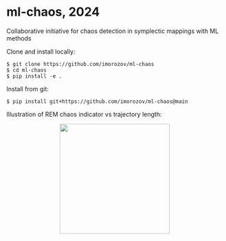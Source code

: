 # ml-chaos, 2024

Collaborative initiative for chaos detection in symplectic mappings with ML methods

Clone and install locally:

```
$ git clone https://github.com/imorozov/ml-chaos
$ cd ml-chaos
$ pip install -e .
```

Install from git:

```
$ pip install git+https://github.com/imorozov/ml-chaos@main
```

Illustration of REM chaos indicator vs trajectory length:

<p align="center">
  <img width="256" height="256" src="https://github.com/i-a-morozov/fractal/blob/main/pics/indicator.gif">
</p>


